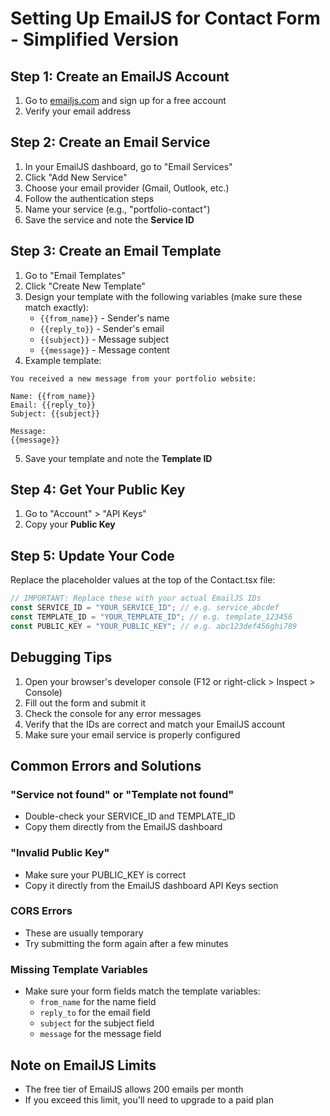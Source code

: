 # Setting Up EmailJS for Contact Form - Simplified Version

## Step 1: Create an EmailJS Account

1. Go to [emailjs.com](https://www.emailjs.com/) and sign up for a free account
2. Verify your email address

## Step 2: Create an Email Service

1. In your EmailJS dashboard, go to "Email Services"
2. Click "Add New Service"
3. Choose your email provider (Gmail, Outlook, etc.)
4. Follow the authentication steps
5. Name your service (e.g., "portfolio-contact")
6. Save the service and note the **Service ID**

## Step 3: Create an Email Template

1. Go to "Email Templates"
2. Click "Create New Template"
3. Design your template with the following variables (make sure these match exactly):
   - `{{from_name}}` - Sender's name
   - `{{reply_to}}` - Sender's email
   - `{{subject}}` - Message subject
   - `{{message}}` - Message content
4. Example template:

```
You received a new message from your portfolio website:

Name: {{from_name}}
Email: {{reply_to}}
Subject: {{subject}}

Message:
{{message}}
```

5. Save your template and note the **Template ID**

## Step 4: Get Your Public Key

1. Go to "Account" > "API Keys"
2. Copy your **Public Key**

## Step 5: Update Your Code

Replace the placeholder values at the top of the Contact.tsx file:

```typescript
// IMPORTANT: Replace these with your actual EmailJS IDs
const SERVICE_ID = "YOUR_SERVICE_ID"; // e.g. service_abcdef
const TEMPLATE_ID = "YOUR_TEMPLATE_ID"; // e.g. template_123456
const PUBLIC_KEY = "YOUR_PUBLIC_KEY"; // e.g. abc123def456ghi789
```

## Debugging Tips

1. Open your browser's developer console (F12 or right-click > Inspect > Console)
2. Fill out the form and submit it
3. Check the console for any error messages
4. Verify that the IDs are correct and match your EmailJS account
5. Make sure your email service is properly configured

## Common Errors and Solutions

### "Service not found" or "Template not found"

- Double-check your SERVICE_ID and TEMPLATE_ID
- Copy them directly from the EmailJS dashboard

### "Invalid Public Key"

- Make sure your PUBLIC_KEY is correct
- Copy it directly from the EmailJS dashboard API Keys section

### CORS Errors

- These are usually temporary
- Try submitting the form again after a few minutes

### Missing Template Variables

- Make sure your form fields match the template variables:
  - `from_name` for the name field
  - `reply_to` for the email field
  - `subject` for the subject field
  - `message` for the message field

## Note on EmailJS Limits

- The free tier of EmailJS allows 200 emails per month
- If you exceed this limit, you'll need to upgrade to a paid plan
